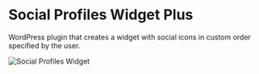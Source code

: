 Social Profiles Widget Plus
===========================

WordPress plugin that creates a widget with social icons in custom order specified by the user.

![Social Profiles Widget](http://www.designerschair.com/details/persona-social.png)
